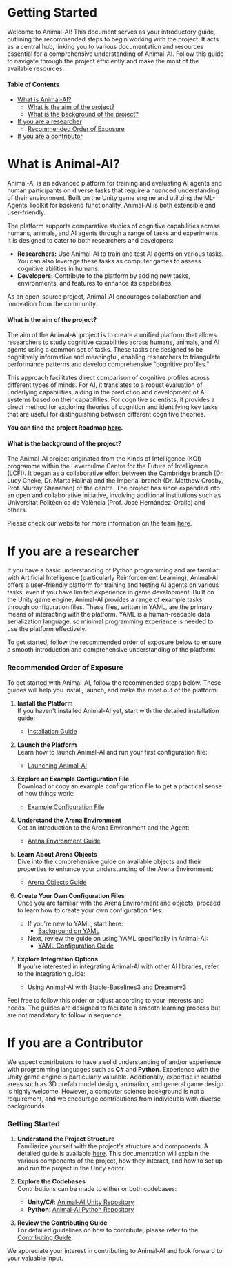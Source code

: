 # Getting Started

Welcome to Animal-AI! This document serves as your introductory guide, outlining the recommended steps to begin working with the project. It acts as a central hub, linking you to various documentation and resources essential for a comprehensive understanding of Animal-AI. Follow this guide to navigate through the project efficiently and make the most of the available resources.

#### Table of Contents

* [What is Animal-AI?](#what-is-animal-ai)
  - [What is the aim of the project?](#what-is-the-aim-of-the-project)
  - [What is the background of the project?](#what-is-the-background-of-the-project)
* [If you are a researcher](#if-you-are-a-researcher)
  + [Recommended Order of Exposure](#recommended-order-of-exposure)
* [If you are a contributor](#if-you-are-a-contributor)


# What is Animal-AI?

Animal-AI is an advanced platform for training and evaluating AI agents and human participants on diverse tasks that require a nuanced understanding of their environment. Built on the Unity game engine and utilizing the ML-Agents Toolkit for backend functionality, Animal-AI is both extensible and user-friendly.

The platform supports comparative studies of cognitive capabilities across humans, animals, and AI agents through a range of tasks and experiments. It is designed to cater to both researchers and developers:

- **Researchers:** Use Animal-AI to train and test AI agents on various tasks. You can also leverage these tasks as computer games to assess cognitive abilities in humans.
- **Developers:** Contribute to the platform by adding new tasks, environments, and features to enhance its capabilities.

As an open-source project, Animal-AI encourages collaboration and innovation from the community.

#### What is the aim of the project?

The aim of the Animal-AI project is to create a unified platform that allows researchers to study cognitive capabilities across humans, animals, and AI agents using a common set of tasks. These tasks are designed to be cognitively informative and meaningful, enabling researchers to triangulate performance patterns and develop comprehensive "cognitive profiles."

This approach facilitates direct comparison of cognitive profiles across different types of minds. For AI, it translates to a robust evaluation of underlying capabilities, aiding in the prediction and development of AI systems based on their capabilities. For cognitive scientists, it provides a direct method for exploring theories of cognition and identifying key tasks that are useful for distinguishing between different cognitive theories.

**You can find the project Roadmap [here](/project/AAI-RoadMap.md).**

#### What is the background of the project?

The Animal-AI project originated from the Kinds of Intelligence (KOI) programme within the Leverhulme Centre for the Future of Intelligence (LCFI). It began as a collaborative effort between the Cambridge branch (Dr. Lucy Cheke, Dr. Marta Halina) and the Imperial branch (Dr. Matthew Crosby, Prof. Murray Shanahan) of the centre. The project has since expanded into an open and collaborative initiative, involving additional institutions such as Universitat Politècnica de València (Prof. José Hernández-Orallo) and others.

Please check our website for more information on the team [here](https://sites.google.com/csah.cam.ac.uk/animalai/).

# If you are a researcher

If you have a basic understanding of Python programming and are familiar with Artificial Intelligence (particularly Reinforcement Learning), Animal-AI offers a user-friendly platform for training and testing AI agents on various tasks, even if you have limited experience in game development. Built on the Unity game engine, Animal-AI provides a range of example tasks through configuration files. These files, written in YAML, are the primary means of interacting with the platform. YAML is a human-readable data serialization language, so minimal programming experience is needed to use the platform effectively.

To get started, follow the recommended order of exposure below to ensure a smooth introduction and comprehensive understanding of the platform:

### Recommended Order of Exposure

To get started with Animal-AI, follow the recommended steps below. These guides will help you install, launch, and make the most out of the platform:

1. **Install the Platform**  
   If you haven't installed Animal-AI yet, start with the detailed installation guide:
   * [Installation Guide](/docs/gettingStarted/Installation-Guide.md)

2. **Launch the Platform**  
   Learn how to launch Animal-AI and run your first configuration file:
   * [Launching Animal-AI](/docs/gettingStarted/Launching-AAI.md)

3. **Explore an Example Configuration File**  
   Download or copy an example configuration file to get a practical sense of how things work:
   * [Example Configuration File](/docs/configGuide/Example-YAML-File.yaml)

4. **Understand the Arena Environment**  
   Get an introduction to the Arena Environment and the Agent:
   * [Arena Environment Guide](/docs/Arena-Environment-Guide.md)

5. **Learn About Arena Objects**  
   Dive into the comprehensive guide on available objects and their properties to enhance your understanding of the Arena Environment:
   * [Arena Objects Guide](/docs/Arena-Object-Definitions.md)

6. **Create Your Own Configuration Files**  
   Once you are familiar with the Arena Environment and objects, proceed to learn how to create your own configuration files:

   - If you're new to YAML, start here:
     * [Background on YAML](/docs/Background-YAML.md)
   - Next, review the guide on using YAML specifically in Animal-AI:
     * [YAML Configuration Guide](/docs/configGuide/YAML-Config-Syntax.md)

7. **Explore Integration Options**  
   If you're interested in integrating Animal-AI with other AI libraries, refer to the integration guide:
   * [Using Animal-AI with Stable-Baselines3 and Dreamerv3](/docs/integration/Integrate-AAI.md)

Feel free to follow this order or adjust according to your interests and needs. The guides are designed to facilitate a smooth learning process but are not mandatory to follow in sequence.

# If you are a Contributor

We expect contributors to have a solid understanding of and/or experience with programming languages such as **C#** and **Python**. Experience with the Unity game engine is particularly valuable. Additionally, expertise in related areas such as 3D prefab model design, animation, and general game design is highly welcome. However, a computer science background is not a requirement, and we encourage contributions from individuals with diverse backgrounds.

### Getting Started

1. **Understand the Project Structure**  
   Familiarize yourself with the project's structure and components. A detailed guide is available [here](/docs/Technical-Overview.md). This documentation will explain the various components of the project, how they interact, and how to set up and run the project in the Unity editor.

2. **Explore the Codebases**  
   Contributions can be made to either or both codebases:
   - **Unity/C#**: [Animal-AI Unity Repository](https://github.com/Kinds-of-Intelligence-CFI/animal-ai-unity)
   - **Python**: [Animal-AI Python Repository](https://github.com/Kinds-of-Intelligence-CFI/animal-ai-python)

3. **Review the Contributing Guide**  
   For detailed guidelines on how to contribute, please refer to the [Contributing Guide](/CONTRIBUTING.md).

We appreciate your interest in contributing to Animal-AI and look forward to your valuable input.
